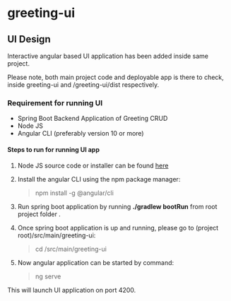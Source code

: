 # greeting-ui

## UI Design

Interactive angular based UI application has been added inside same project.

Please note, both main project code and deployable app is there to check, inside greeting-ui and /greeting-ui/dist respectively.

### Requirement for running UI
- Spring Boot Backend Application of Greeting CRUD
- Node JS
- Angular CLI (preferably version 10 or more)

#### Steps to run for running UI app

1. Node JS source code or installer can be found [here](https://nodejs.org/en/download/)

2. Install the angular CLI using the npm package manager:

    > npm install -g @angular/cli

1. Run spring boot application by running **./gradlew bootRun** from root project folder .

2. Once spring boot application is up and running, please go to (project root)/src/main/greeting-ui:

    > cd <project root>/src/main/greeting-ui

3. Now angular application can be started by command:

    > ng serve
    
    
This will launch UI application on port 4200.

